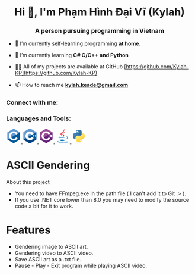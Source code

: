 <h1 align="center">Hi 👋, I'm Phạm Hình Đại Vĩ (Kylah)</h1>
<h3 align="center">A person pursuing programming in Vietnam</h3>

- 🔭 I’m currently self-learning programming **at home.**

- 🌱 I’m currently learning **C# C/C++ and Python**

- 👨‍💻 All of my projects are available at GitHub [https://github.com/Kylah-KP](https://github.com/Kylah-KP)

- 📫 How to reach me **kylah.keade@gmail.com**

<h3 align="left">Connect with me:</h3>
<p align="left">
</p>

<h3 align="left">Languages and Tools:</h3>
<p align="left"> <a href="https://www.cprogramming.com/" target="_blank" rel="noreferrer"> <img src="https://raw.githubusercontent.com/devicons/devicon/master/icons/c/c-original.svg" alt="c" width="40" height="40"/> </a> <a href="https://www.w3schools.com/cpp/" target="_blank" rel="noreferrer"> <img src="https://raw.githubusercontent.com/devicons/devicon/master/icons/cplusplus/cplusplus-original.svg" alt="cplusplus" width="40" height="40"/> </a> <a href="https://www.w3schools.com/cs/" target="_blank" rel="noreferrer"> <img src="https://raw.githubusercontent.com/devicons/devicon/master/icons/csharp/csharp-original.svg" alt="csharp" width="40" height="40"/> </a> <a href="https://www.java.com" target="_blank" rel="noreferrer"> <img src="https://raw.githubusercontent.com/devicons/devicon/master/icons/java/java-original.svg" alt="java" width="40" height="40"/> </a> <a href="https://www.python.org" target="_blank" rel="noreferrer"> <img src="https://raw.githubusercontent.com/devicons/devicon/master/icons/python/python-original.svg" alt="python" width="40" height="40"/> </a> </p>

# ASCII Gendering
About this project
- You need to have FFmpeg.exe in the path file ( I can't add it to Git :> ).
- If you use .NET core lower than 8.0 you may need to modify the source code a bit for it to work.
# Features
- Gendering image to ASCII art.
- Gendering video to ASCII video.
- Save ASCII art as a .txt file.
- Pause - Play - Exit program while playing ASCII video.
